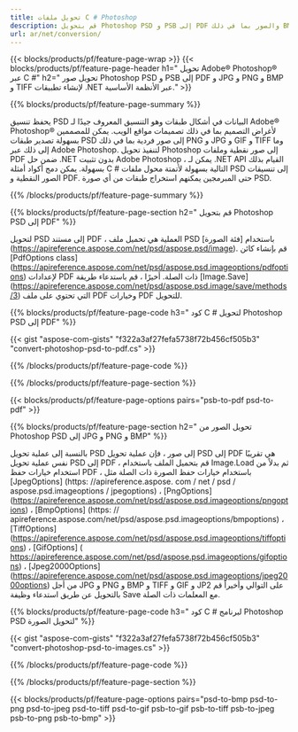```yaml
---
title: تحويل ملفات C # Photoshop
description: قم بتحويل Photoshop PSD و PSB إلى PDF والصور بما في ذلك BMP و JPG و PNG و TIFF مع بضعة أسطر من كود C # عبر مكتبة .NET.
url: ar/net/conversion/
---
```


{{< blocks/products/pf/feature-page-wrap >}}
{{< blocks/products/pf/feature-page-header h1=" تحويل Adobe® Photoshop® عبر C #" h2=" تحويل صور Photoshop PSD و PSB إلى PDF و JPG و PNG و BMP و TIFF لإنشاء تطبيقات .NET عبر الأنظمة الأساسية." >}}

{{% blocks/products/pf/feature-page-summary %}}

يحفظ تنسيق PSD البيانات في أشكال طبقات وهو التنسيق المعروف جيدًا لـ Adobe® Photoshop® لأغراض التصميم بما في ذلك تصميمات مواقع الويب. يمكن للمصممين بسهولة تصدير طبقات PSD إلى صور فردية بما في ذلك PNG و JPG و GIF و TIFF وما إلى ذلك عبر Adobe Photoshop. لتنفيذ تحويل Photoshop إلى صور نقطية وملفات PDF ضمن حل .NET بدون تثبيت Adobe Photoshop ، يمكن لـ .NET API القيام بذلك بسهولة. يمكن دمج أكواد أمثلة C # التالية بسهولة لأتمتة محول ملفات PSD إلى تنسيقات الصور النقطية و PDF. حتى المبرمجين يمكنهم استخراج طبقات من أي صورة PSD.


{{% /blocks/products/pf/feature-page-summary  %}}

{{% blocks/products/pf/feature-page-section  h2=" قم بتحويل Photoshop PSD إلى PDF" %}}

لتحويل PSD إلى مستند PDF ، العملية هي تحميل ملف PSD باستخدام [فئة الصورة] (https://apireference.aspose.com/net/psd/aspose.psd/image). قم بإنشاء كائن [PdfOptions class] (https://apireference.aspose.com/net/psd/aspose.psd.imageoptions/pdfoptions) لإعدادات PDF ذات الصلة. أخيرًا ، قم باستدعاء طريقة [Image.Save] (https://apireference.aspose.com/net/psd/aspose.psd.image/save/methods/3) التي تحتوي على ملف PDF وخيارات PDF للتحويل.

{{% blocks/products/pf/feature-page-code h3=" كود C # لتحويل Photoshop PSD إلى PDF" %}}

{{< gist "aspose-com-gists" "f322a3af27fefa5738f72b456cf505b3" "convert-photoshop-psd-to-pdf.cs" >}}

{{% /blocks/products/pf/feature-page-code  %}}

{{% /blocks/products/pf/feature-page-section %}}

{{< blocks/products/pf/feature-page-options pairs="psb-to-pdf psd-to-pdf" >}}

{{% blocks/products/pf/feature-page-section  h2=" تحويل الصور من Photoshop PSD إلى JPG و PNG و BMP" %}}

بالنسبة إلى عملية تحويل PSD إلى صور ، فإن عملية تحويل PSD إلى PDF هي تقريبًا نفس عملية تحويل PSD إلى PDF ، قم بتحميل الملف باستخدام Image.Load ثم بدلاً من استخدام خيارات حفظ PDF ، باستخدام خيارات حفظ الصورة ذات الصلة مثل [JpegOptions] (https: //apireference.aspose. com / net / psd / aspose.psd.imageoptions / jpegoptions) ، [PngOptions] (https://apireference.aspose.com/net/psd/aspose.psd.imageoptions/pngoptions) ، [BmpOptions] (https: // apireference.aspose.com/net/psd/aspose.psd.imageoptions/bmpoptions) ، [TiffOptions] (https://apireference.aspose.com/net/psd/aspose.psd.imageoptions/tiffoptions) ، [GifOptions] ( https://apireference.aspose.com/net/psd/aspose.psd.imageoptions/gifoptions) ، [Jpeg2000Options] (https://apireference.aspose.com/net/psd/aspose.psd.imageoptions/jpeg2000options) من أجل JPG و PNG و BMP و TIFF و GIF و JP2 على التوالي وأخيراً قم بالتحويل عن طريق استدعاء وظيفة Save مع المعلمات ذات الصلة.


{{% blocks/products/pf/feature-page-code h3=" كود C # لبرنامج Photoshop PSD لتحويل الصورة" %}}

{{< gist "aspose-com-gists" "f322a3af27fefa5738f72b456cf505b3" "convert-photoshop-psd-to-images.cs" >}}

{{% /blocks/products/pf/feature-page-code  %}}

{{% /blocks/products/pf/feature-page-section %}}

{{< blocks/products/pf/feature-page-options pairs="psd-to-bmp psd-to-png psd-to-jpeg psd-to-tiff psd-to-gif psb-to-gif psb-to-tiff psb-to-jpeg psb-to-png psb-to-bmp" >}}
